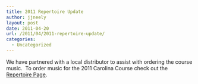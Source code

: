 ```yaml
---
title: 2011 Repertoire Update
author: jjneely
layout: post
date: 2011-04-20
url: /2011/04/2011-repertoire-update/
categories:
  - Uncategorized
---
```

We have partnered with a local distributor to assist with ordering the course music.  To order music for the 2011 Carolina Course check out the [Repertoire Page][1].

[1]: /course-information/repertoire/
